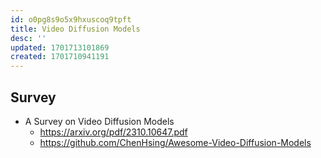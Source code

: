 ```yaml
---
id: o0pg8s9o5x9hxuscoq9tpft
title: Video Diffusion Models
desc: ''
updated: 1701713101869
created: 1701710941191
---
```


## Survey
* A Survey on Video Diffusion Models
  * https://arxiv.org/pdf/2310.10647.pdf
  * https://github.com/ChenHsing/Awesome-Video-Diffusion-Models